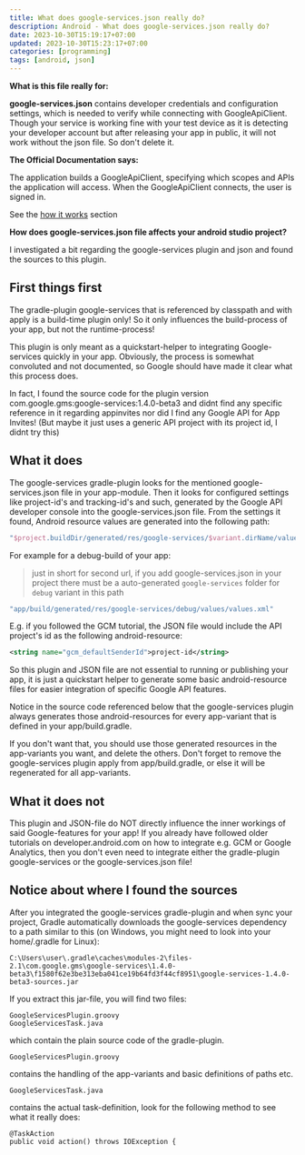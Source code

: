 ```yaml
---
title: What does google-services.json really do?
description: Android - What does google-services.json really do?
date: 2023-10-30T15:19:17+07:00
updated: 2023-10-30T15:23:17+07:00
categories: [programming]
tags: [android, json]
---
```


**What is this file really for:**

**google-services.json** contains developer credentials and configuration settings, which is needed to verify while connecting with GoogleApiClient. Though your service is working fine with your test device as it is detecting your developer account but after releasing your app in public, it will not work without the json file. So don't delete it.

**The Official Documentation says:**

The application builds a GoogleApiClient, specifying which scopes and APIs the application will access. When the GoogleApiClient connects, the user is signed in.

See the [how it works](https://developers.google.com/identity/sign-in/android/start) section

**How does google-services.json file affects your android studio project?**

I investigated a bit regarding the google-services plugin and json and found the sources to this plugin.

First things first
------------------

The gradle-plugin google-services that is referenced by classpath and with apply is a build-time plugin only! So it only influences the build-process of your app, but not the runtime-process!

This plugin is only meant as a quickstart-helper to integrating Google-services quickly in your app. Obviously, the process is somewhat convoluted and not documented, so Google should have made it clear what this process does.

In fact, I found the source code for the plugin version com.google.gms:google-services:1.4.0-beta3 and didnt find any specific reference in it regarding appinvites nor did I find any Google API for App Invites! (But maybe it just uses a generic API project with its project id, I didnt try this)

What it does
------------

The google-services gradle-plugin looks for the mentioned google-services.json file in your app-module. Then it looks for configured settings like project-id's and tracking-id's and such, generated by the Google API developer console into the google-services.json file. From the settings it found, Android resource values are generated into the following path:

```kotlin
"$project.buildDir/generated/res/google-services/$variant.dirName/values/values.xml"
```

For example for a debug-build of your app:

> just in short for second url, if you add google-services.json in your project there must be a auto-generated `google-services` folder for `debug` variant in this path

```kotlin
"app/build/generated/res/google-services/debug/values/values.xml"
```

E.g. if you followed the GCM tutorial, the JSON file would include the API project's id as the following android-resource:

```xml
<string name="gcm_defaultSenderId">project-id</string>
```

So this plugin and JSON file are not essential to running or publishing your app, it is just a quickstart helper to generate some basic android-resource files for easier integration of specific Google API features.

Notice in the source code referenced below that the google-services plugin always generates those android-resources for every app-variant that is defined in your app/build.gradle.

If you don't want that, you should use those generated resources in the app-variants you want, and delete the others. Don't forget to remove the google-services plugin apply from app/build.gradle, or else it will be regenerated for all app-variants.

What it does not
----------------

This plugin and JSON-file do NOT directly influence the inner workings of said Google-features for your app! If you already have followed older tutorials on developer.android.com on how to integrate e.g. GCM or Google Analytics, then you don't even need to integrate either the gradle-plugin google-services or the google-services.json file!

Notice about where I found the sources
--------------------------------------

After you integrated the google-services gradle-plugin and when sync your project, Gradle automatically downloads the google-services dependency to a path similar to this (on Windows, you might need to look into your home/.gradle for Linux):

```
C:\Users\user\.gradle\caches\modules-2\files-2.1\com.google.gms\google-services\1.4.0-beta3\f1580f62e3be313eba041ce19b64fd3f44cf8951\google-services-1.4.0-beta3-sources.jar
```

If you extract this jar-file, you will find two files:

```
GoogleServicesPlugin.groovy
GoogleServicesTask.java
```

which contain the plain source code of the gradle-plugin.

```
GoogleServicesPlugin.groovy
```

contains the handling of the app-variants and basic definitions of paths etc.

```
GoogleServicesTask.java
```

contains the actual task-definition, look for the following method to see what it really does:

```
@TaskAction
public void action() throws IOException {
```
